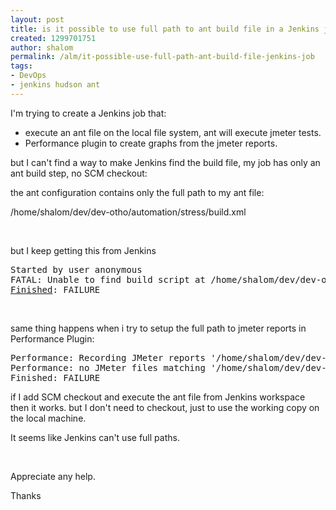 ```yaml
---
layout: post
title: is it possible to use full path to ant build file in a Jenkins job?
created: 1299701751
author: shalom
permalink: /alm/it-possible-use-full-path-ant-build-file-jenkins-job
tags:
- DevOps
- jenkins hudson ant
---
```

<p>I'm trying to create a Jenkins job that:</p>
<ul>
    <li>execute an ant file on the local file system, ant will execute jmeter tests.</li>
    <li>Performance plugin to create graphs from the jmeter reports.</li>
</ul>
<p>but I can't find a way to make Jenkins find the build file, my job has only an ant build step, no SCM checkout:</p>
<p>the ant configuration contains only the full path to my ant file:</p>
<p>/home/shalom/dev/dev-otho/automation/stress/build.xml</p>
<p>&nbsp;</p>
<p>but I keep getting this from Jenkins</p>
<pre>
Started by user anonymous
FATAL: Unable to find build script at /home/shalom/dev/dev-otho/automation/stress/build.xml
<a class="lowkey" href="http://stacktrace.hudson-labs.org/search?query=Finished">Finished</a>: FAILURE
</pre>
<p>&nbsp;</p>
<p>same thing happens when i try to setup the full path to jmeter reports in Performance Plugin:</p>
<pre>
Performance: Recording JMeter reports '/home/shalom/dev/dev-otho/automation/stress/results/*.jtl'
Performance: no JMeter files matching '/home/shalom/dev/dev-otho/automation/stress/results/*.jtl' have been found. Has the report generated?. Setting Build to FAILURE
Finished: FAILURE
</pre>
<p>if I&nbsp;add SCM checkout and execute the ant file from Jenkins workspace then it works. but I don't need to checkout, just to use the working copy on the local machine.</p>
<p>It seems like Jenkins can't use full paths.</p>
<p>&nbsp;</p>
<p>Appreciate any help.</p>
<p>Thanks</p>
